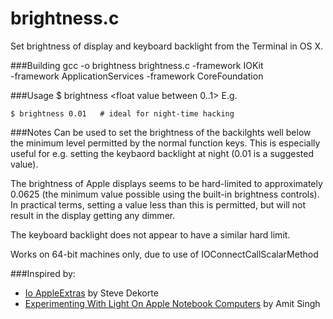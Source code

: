 # brightness.c

Set brightness of display and keyboard backlight from the Terminal in OS X.
   
###Building
    gcc -o brightness brightness.c -framework IOKit \
       -framework ApplicationServices -framework CoreFoundation

###Usage
    $ brightness <float value between 0..1>
E.g.

    $ brightness 0.01   # ideal for night-time hacking

###Notes
Can be used to set the brightness of the backilghts well below the minimum
level permitted by the normal function keys. This is especially useful for
e.g. setting the keybaord backlight at night (0.01 is a suggested value).

The brightness of Apple displays seems to be hard-limited to approximately 0.0625 (the minimum value possible using the built-in brightness controls). In practical terms, setting a value less than this is permitted, but will not result in the display getting any dimmer.

The keyboard backlight does not appear to have a similar hard limit.

Works on 64-bit machines only, due to use of IOConnectCallScalarMethod
 
###Inspired by:
* [Io AppleExtras](https://github.com/stevedekorte/io/blob/master/addons/AppleExtras) by Steve Dekorte
* [Experimenting With Light On Apple Notebook Computers](http://www.osxbook.com/book/bonus/chapter10/light/) by Amit Singh

